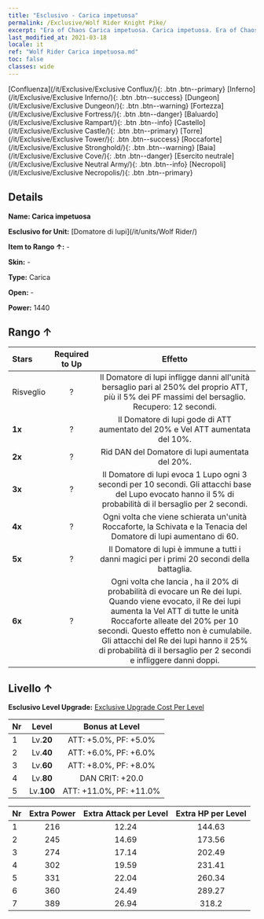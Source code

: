 ```yaml
---
title: "Esclusivo - Carica impetuosa"
permalink: /Exclusive/Wolf Rider Knight Pike/
excerpt: "Era of Chaos Carica impetuosa. Carica impetuosa. Era of Chaos Esclusivo Carica impetuosa. Domatore di lupi Esclusivo."
last_modified_at: 2021-03-18
locale: it
ref: "Wolf Rider Carica impetuosa.md"
toc: false
classes: wide
---
```

 [Confluenza](/it/Exclusive/Exclusive Conflux/){: .btn .btn--primary} [Inferno](/it/Exclusive/Exclusive Inferno/){: .btn .btn--success} [Dungeon](/it/Exclusive/Exclusive Dungeon/){: .btn .btn--warning} [Fortezza](/it/Exclusive/Exclusive Fortress/){: .btn .btn--danger} [Baluardo](/it/Exclusive/Exclusive Rampart/){: .btn .btn--info} [Castello](/it/Exclusive/Exclusive Castle/){: .btn .btn--primary} [Torre](/it/Exclusive/Exclusive Tower/){: .btn .btn--success} [Roccaforte](/it/Exclusive/Exclusive Stronghold/){: .btn .btn--warning} [Baia](/it/Exclusive/Exclusive Cove/){: .btn .btn--danger} [Esercito neutrale](/it/Exclusive/Exclusive Neutral Army/){: .btn .btn--info} [Necropoli](/it/Exclusive/Exclusive Necropolis/){: .btn .btn--primary} 

## Details
 **Name: Carica impetuosa** 

 **Esclusivo for Unit:** [Domatore di lupi](/it/units/Wolf Rider/) 

 **Item to Rango ↑:** -

 **Skin:** -

 **Type:** Carica

 **Open:** -

 **Power:** 1440

## Rango ↑

  |     Stars    |  Required to Up | Effetto |
  |:-------------|:---------------:|:---------------:|
  |  Risveglio  | ? | <Assalto del lupo> Il Domatore di lupi infligge danni all'unità bersaglio pari al 250% del proprio ATT, più il 5% dei PF massimi del bersaglio. Recupero: 12 secondi. |
  | **1x** <i class="fas fa-star"/> | ? | Il Domatore di lupi gode di ATT aumentato del 20% e Vel ATT aumentata del 10%. |
  | **2x** <i class="fas fa-star"/> | ? | Rid DAN del Domatore di lupi aumentata del 20%. |
  | **3x** <i class="fas fa-star"/> | ? | <Patto dei lupi> Il Domatore di lupi evoca 1 Lupo ogni 3 secondi per 10 secondi. Gli attacchi base del Lupo evocato hanno il 5% di probabilità di <stordire> il bersaglio per 2 secondi. |
  | **4x** <i class="fas fa-star"/> | ? | Ogni volta che viene schierata un'unità Roccaforte, la Schivata e la Tenacia del Domatore di lupi aumentano di 60. |
  | **5x** <i class="fas fa-star"/> | ? | Il Domatore di lupi è immune a tutti i danni magici per i primi 20 secondi della battaglia. |
  | **6x** <i class="fas fa-star"/> | ? | Ogni volta che lancia <Patto dei lupi>, ha il 20% di probabilità di evocare un Re dei lupi. Quando viene evocato, il Re dei lupi aumenta la Vel ATT di tutte le unità Roccaforte alleate del 20% per 10 secondi. Questo effetto non è cumulabile. Gli attacchi del Re dei lupi hanno il 25% di probabilità di <stordire> il bersaglio per 2 secondi e infliggere danni doppi. |


## Livello ↑
 **Esclusivo Level Upgrade:** [Exclusive Upgrade Cost Per Level](/Exclusive/ExclusiveUpgradeCostPerLevel/)

  |  Nr  |   Level  | Bonus at Level |
  |:-----|:--------:|:--------------:|
  | 1 | Lv.**20** | ATT: +5.0%, PF: +5.0% |
  | 2 | Lv.**40** | ATT: +6.0%, PF: +6.0% |
  | 3 | Lv.**60** | ATT: +8.0%, PF: +8.0% |
  | 4 | Lv.**80** | DAN CRIT: +20.0 |
  | 5 | Lv.**100** | ATT: +11.0%, PF: +11.0% |


  |  Nr  |  Extra Power | Extra Attack per Level | Extra HP per Level |
  |:-----|:--------:|:--------:|:--------:|
  | 1 | 216 | 12.24 | 144.63 |
  | 2 | 245 | 14.69 | 173.56 |
  | 3 | 274 | 17.14 | 202.49 |
  | 4 | 302 | 19.59 | 231.41 |
  | 5 | 331 | 22.04 | 260.34 |
  | 6 | 360 | 24.49 | 289.27 |
  | 7 | 389 | 26.94 | 318.2 |


